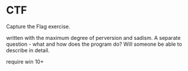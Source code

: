 # CTF

Capture the Flag exercise.

written with the maximum degree of perversion and sadism. A separate question - what and how does the program do? Will someone be able to describe in detail.

require win 10+